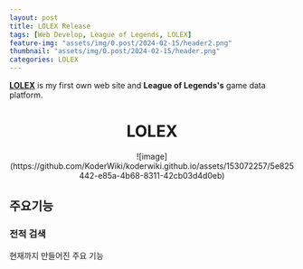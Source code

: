 ```yaml
---
layout: post
title: LOLEX Release
tags: [Web Develop, League of Legends, LOLEX]
feature-img: "assets/img/0.post/2024-02-15/header2.png"
thumbnail: "assets/img/0.post/2024-02-15/header.png"
categories: LOLEX
---
```


[**LOLEX**](http://ko-web.com/lolex) is my first own web site and **League of Legends's** game data platform. <br>


# **<center> LOLEX </center>**

<center> ![image](https://github.com/KoderWiki/koderwiki.github.io/assets/153072257/5e825442-e85a-4b68-8311-42cb03d4d0eb)</center>





## 주요기능

### 전적 검색

현재까지 만들어진 주요 기능
